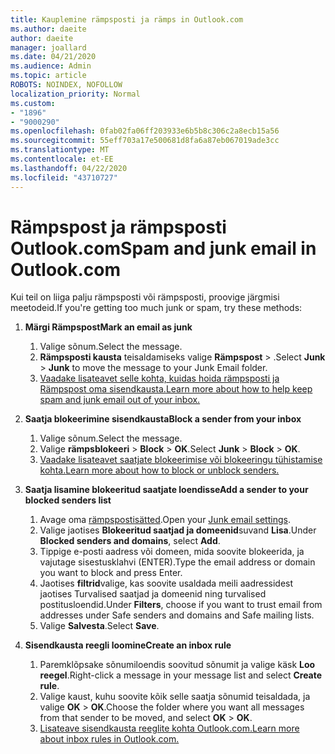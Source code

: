 ```yaml
---
title: Kauplemine rämpsposti ja rämps in Outlook.com
ms.author: daeite
author: daeite
manager: joallard
ms.date: 04/21/2020
ms.audience: Admin
ms.topic: article
ROBOTS: NOINDEX, NOFOLLOW
localization_priority: Normal
ms.custom:
- "1896"
- "9000290"
ms.openlocfilehash: 0fab02fa06ff203933e6b5b8c306c2a8ecb15a56
ms.sourcegitcommit: 55eff703a17e500681d8fa6a87eb067019ade3cc
ms.translationtype: MT
ms.contentlocale: et-EE
ms.lasthandoff: 04/22/2020
ms.locfileid: "43710727"
---
```

# <a name="spam-and-junk-email-in-outlookcom"></a><span data-ttu-id="caae4-102">Rämpspost ja rämpsposti Outlook.com</span><span class="sxs-lookup"><span data-stu-id="caae4-102">Spam and junk email in Outlook.com</span></span>

<span data-ttu-id="caae4-103">Kui teil on liiga palju rämpsposti või rämpsposti, proovige järgmisi meetodeid.</span><span class="sxs-lookup"><span data-stu-id="caae4-103">If you're getting too much junk or spam, try these methods:</span></span>

1. <span data-ttu-id="caae4-104">**Märgi Rämpspost**</span><span class="sxs-lookup"><span data-stu-id="caae4-104">**Mark an email as junk**</span></span>
    1. <span data-ttu-id="caae4-105">Valige sõnum.</span><span class="sxs-lookup"><span data-stu-id="caae4-105">Select the message.</span></span>
    1. <span data-ttu-id="caae4-106">**Rämpsposti kausta** teisaldamiseks valige **Rämpspost** > .</span><span class="sxs-lookup"><span data-stu-id="caae4-106">Select **Junk** > **Junk** to move the message to your Junk Email folder.</span></span>
    1. [<span data-ttu-id="caae4-107">Vaadake lisateavet selle kohta, kuidas hoida rämpsposti ja Rämpspost oma sisendkausta.</span><span class="sxs-lookup"><span data-stu-id="caae4-107">Learn more about how to help keep spam and junk email out of your inbox.</span></span>](https://support.office.com/article/a3ece97b-82f8-4a5e-9ac3-e92fa6427ae4?wt.mc_id=Office_Outlook_com_Alchemy)

1. <span data-ttu-id="caae4-108">**Saatja blokeerimine sisendkausta**</span><span class="sxs-lookup"><span data-stu-id="caae4-108">**Block a sender from your inbox**</span></span>
    1. <span data-ttu-id="caae4-109">Valige sõnum.</span><span class="sxs-lookup"><span data-stu-id="caae4-109">Select the message.</span></span>
    1. <span data-ttu-id="caae4-110">Valige **rämpsblokeeri** > **Block** > **OK**.</span><span class="sxs-lookup"><span data-stu-id="caae4-110">Select **Junk** > **Block** > **OK**.</span></span>
    1. [<span data-ttu-id="caae4-111">Vaadake lisateavet saatjate blokeerimise või blokeeringu tühistamise kohta.</span><span class="sxs-lookup"><span data-stu-id="caae4-111">Learn more about how to block or unblock senders.</span></span>](https://support.office.com/article/afba1c94-77bb-4f50-8b85-057cf52f4d5e?wt.mc_id=Office_Outlook_com_Alchemy)

1. <span data-ttu-id="caae4-112">**Saatja lisamine blokeeritud saatjate loendisse**</span><span class="sxs-lookup"><span data-stu-id="caae4-112">**Add a sender to your blocked senders list**</span></span>
    1. <span data-ttu-id="caae4-113">Avage oma [rämpspostisätted](https://outlook.live.com/mail/options/mail/junkEmail/blockedSendersAndDomainsV2).</span><span class="sxs-lookup"><span data-stu-id="caae4-113">Open your [Junk email settings](https://outlook.live.com/mail/options/mail/junkEmail/blockedSendersAndDomainsV2).</span></span>
    1. <span data-ttu-id="caae4-114">Valige jaotises **Blokeeritud saatjad ja domeenid**suvand **Lisa**.</span><span class="sxs-lookup"><span data-stu-id="caae4-114">Under **Blocked senders and domains**, select **Add**.</span></span>
    1. <span data-ttu-id="caae4-115">Tippige e-posti aadress või domeen, mida soovite blokeerida, ja vajutage sisestusklahvi (ENTER).</span><span class="sxs-lookup"><span data-stu-id="caae4-115">Type the email address or domain you want to block and press Enter.</span></span>
    1. <span data-ttu-id="caae4-116">Jaotises **filtrid**valige, kas soovite usaldada meili aadressidest jaotises Turvalised saatjad ja domeenid ning turvalised postitusloendid.</span><span class="sxs-lookup"><span data-stu-id="caae4-116">Under **Filters**, choose if you want to trust email from addresses under Safe senders and domains and Safe mailing lists.</span></span>
    1. <span data-ttu-id="caae4-117">Valige **Salvesta**.</span><span class="sxs-lookup"><span data-stu-id="caae4-117">Select **Save**.</span></span>

1. <span data-ttu-id="caae4-118">**Sisendkausta reegli loomine**</span><span class="sxs-lookup"><span data-stu-id="caae4-118">**Create an inbox rule**</span></span>
    1. <span data-ttu-id="caae4-119">Paremklõpsake sõnumiloendis soovitud sõnumit ja valige käsk **Loo reegel**.</span><span class="sxs-lookup"><span data-stu-id="caae4-119">Right-click a message in your message list and select **Create rule**.</span></span>
    1. <span data-ttu-id="caae4-120">Valige kaust, kuhu soovite kõik selle saatja sõnumid teisaldada, ja valige **OK** > **OK**.</span><span class="sxs-lookup"><span data-stu-id="caae4-120">Choose the folder where you want all messages from that sender to be moved, and select **OK** > **OK**.</span></span>
    1. [<span data-ttu-id="caae4-121">Lisateave sisendkausta reeglite kohta Outlook.com.</span><span class="sxs-lookup"><span data-stu-id="caae4-121">Learn more about inbox rules in Outlook.com.</span></span>](https://support.office.com/article/4b094371-a5d7-49bd-8b1b-4e4896a7cc5d?wt.mc_id=Office_Outlook_com_Alchemy)